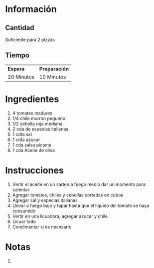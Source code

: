# Información

## Cantidad

Suficiente para 2 pizzas

## Tiempo

|            |                 |
| ---------- | --------------- |
| **Espera** | **Preparación** |
| 20 Minutos | 10 Minutos      |

# Ingredientes

1.  4 tomates maduros
2.  1/4 chile morron pequeño
3.  1/2 cebolla roja mediana
4.  2 cda de especias italianas
5.  1 cdta sal
6.  1 cdta azucar
7.  1 cda salsa picante
8.  1 cda Aceite de oliva

# Instrucciones

1.  Vertir el aceite en un sarten a fuego medio dar un momento para calentar
2.  Agregar tomates, chiles y cebollas cortadas en cubos
3.  Agregar sal y especias italianas
4.  Llevar a fuego bajo y tapar hasta que el liquido del tomate se haya consumido
5.  Vertir en una licuadora, agregar azucar y chile
6.  Licuar todo
7.  Condimentar si es necesario

# Notas

1.
